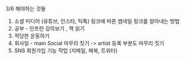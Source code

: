 3/6 해야하는 것들
1. 소셜 미디어 (유튜브, 인스타, 틱톡) 링크에 따른 썸네일 링크를 알아내는 방법
2. 공부 - 인프런 강의보기 , 책 읽기
3. 적당한 운동하기
4. 회사일 - main Social 마무리 짓기 -> artist 등록 부분도 마무리 짓기
5. SNS 회원가입 기능 작업 (지메일, 페북, 트위터)